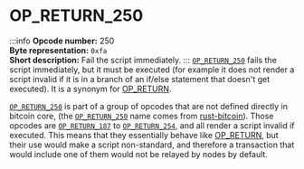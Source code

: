 # OP_RETURN_250
:::info
**Opcode number:** 250  
**Byte representation:** `0xfa`  
**Short description:** Fail the script immediately.
:::
[`OP_RETURN_250`](./OP_RETURN_250.md) fails the script immediately, but it must be executed (for example it does not render a script invalid if it is in a branch of an if/else statement that doesn't get executed). It is a synonym for [OP_RETURN](./OP_RETURN.md).



[`OP_RETURN_250`](./OP_RETURN_250.md) is part of a group of opcodes that are not defined directly in bitcoin core, (the [`OP_RETURN_250`](./OP_RETURN_250.md) name comes from [rust-bitcoin](https://docs.rs/bitcoin/latest/src/bitcoin/blockdata/opcodes.rs.html)). Those opcodes are [`OP_RETURN_187`](./OP_RETURN_187.md) to [`OP_RETURN_254`](./OP_RETURN_254.md), and all render a script invalid if executed. This means that they essentially behave like [OP_RETURN](./OP_RETURN.md), but their use would make a script non-standard, and therefore a transaction that would include one of them would not be relayed by nodes by default.
